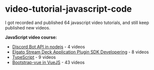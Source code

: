# video-tutorial-javascript-code

I got recorded and published 64 javascript video tutorials, and still keep published new videos.

**JavaScript video course:**

- [Discord Bot API in nodejs](https://www.youtube.com/playlist?list=PLLhEJK7fQIxDAPJTRAr5qQCSZMpj5TAXP) - 4 videos
- [Elgato Stream Deck Application Plugin SDK Developering](https://www.youtube.com/playlist?list=PLLhEJK7fQIxBzSEWrRdNL5h8-0Ugd612k) - 8 videos
- [TypeScript](https://www.youtube.com/playlist?list=PLLhEJK7fQIxB6QV4iWY8M1pd62MCAg2h0) - 9 videos
- [Bootstrap-vue in VueJS](https://www.youtube.com/playlist?list=PLLhEJK7fQIxAoIA1sq_ZkbCbmeAbCshM6) - 43 videos
